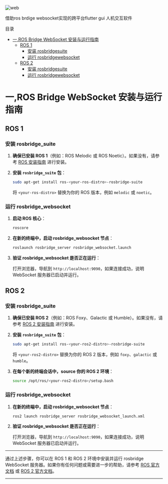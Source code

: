
![web](https://github.com/chengyangkj/ROS_Flutter_Gui_App/actions/workflows/web_build.yaml/badge.svg)

借助ros brdige websocket实现的跨平台flutter gui 人机交互软件

目录 
<!-- TOC -->

- [一,ROS Bridge WebSocket 安装与运行指南](#一ros-bridge-websocket-安装与运行指南)
    - [ROS 1](#ros-1)
        - [安装 rosbridgesuite](#安装-rosbridgesuite)
        - [运行 rosbridgewebsocket](#运行-rosbridgewebsocket)
    - [ROS 2](#ros-2)
        - [安装 rosbridgesuite](#安装-rosbridgesuite)
        - [运行 rosbridgewebsocket](#运行-rosbridgewebsocket)

<!-- /TOC -->


# 一,ROS Bridge WebSocket 安装与运行指南

## ROS 1

### 安装 rosbridge_suite

1. **确保已安装 ROS 1**（例如：ROS Melodic 或 ROS Noetic）。如果没有，请参考 [ROS 安装指南](http://wiki.ros.org/ROS/Installation) 进行安装。

2. **安装 `rosbridge_suite` 包**：

   ```bash
   sudo apt-get install ros-<your-ros-distro>-rosbridge-suite
   ```

   将 `<your-ros-distro>` 替换为你的 ROS 版本，例如 `melodic` 或 `noetic`。

### 运行 rosbridge_websocket

1. **启动 ROS 核心**：

   ```bash
   roscore
   ```

2. **在新的终端中，启动 rosbridge_websocket 节点**：

   ```bash
   roslaunch rosbridge_server rosbridge_websocket.launch
   ```

3. **验证 rosbridge_websocket 是否正在运行**：

   打开浏览器，导航到 `http://localhost:9090`，如果连接成功，说明 WebSocket 服务器已启动并运行。

## ROS 2

### 安装 rosbridge_suite

1. **确保已安装 ROS 2**（例如：ROS Foxy、Galactic 或 Humble）。如果没有，请参考 [ROS 2 安装指南](https://docs.ros.org/en/foxy/Installation.html) 进行安装。

2. **安装 `rosbridge_suite` 包**：

   ```bash
   sudo apt-get install ros-<your-ros2-distro>-rosbridge-suite
   ```

   将 `<your-ros2-distro>` 替换为你的 ROS 2 版本，例如 `foxy`、`galactic` 或 `humble`。

3. **在每个新的终端会话中，source 你的 ROS 2 环境**：

   ```bash
   source /opt/ros/<your-ros2-distro>/setup.bash
   ```

### 运行 rosbridge_websocket

1. **在新的终端中，启动 rosbridge_websocket 节点**：

   ```bash
   ros2 launch rosbridge_server rosbridge_websocket_launch.xml
   ```

2. **验证 rosbridge_websocket 是否正在运行**：

   打开浏览器，导航到 `http://localhost:9090`，如果连接成功，说明 WebSocket 服务器已启动并运行。

---

通过上述步骤，你可以在 ROS 1 和 ROS 2 环境中安装并运行 rosbridge WebSocket 服务器。如果你有任何问题或需要进一步的帮助，请参考 [ROS 官方文档](http://wiki.ros.org/) 或 [ROS 2 官方文档](https://docs.ros.org/en/foxy/index.html)。

---
